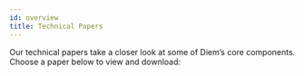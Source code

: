 ```yaml
---
id: overview
title: Technical Papers
---
```


Our technical papers take a closer look at some of Diem’s core components. Choose a paper below to view and download:

<CardsWrapper>
  <SimpleTextCard
    icon="img/placeholder.svg"
    iconDark="img/placeholder-dark.svg"
    overlay="Learn how this new programming language improves resource safety and access controls for all blockchains"
    title="Move Paper"
    to="/docs/technical-papers/move-paper"
  />
  <SimpleTextCard
    icon="img/placeholder.svg"
    iconDark="img/placeholder-dark.svg"
    overlay="Dive into DiemBFT, the fault-tolerant consensus mechanism built to sustain a global payment system"
    title="State Machine Replication"
    to="/docs/technical-papers/state-machine-replication-paper"
  />
  <SimpleTextCard
    icon="img/placeholder.svg"
    iconDark="img/placeholder-dark.svg"
    overlay="Discover the architecture and implementation of our core platform, the Diem Blockchain"
    title="The Diem Blockchain"
    to="/docs/technical-papers/the-diem-blockchain-paper"
  />
</CardsWrapper>

